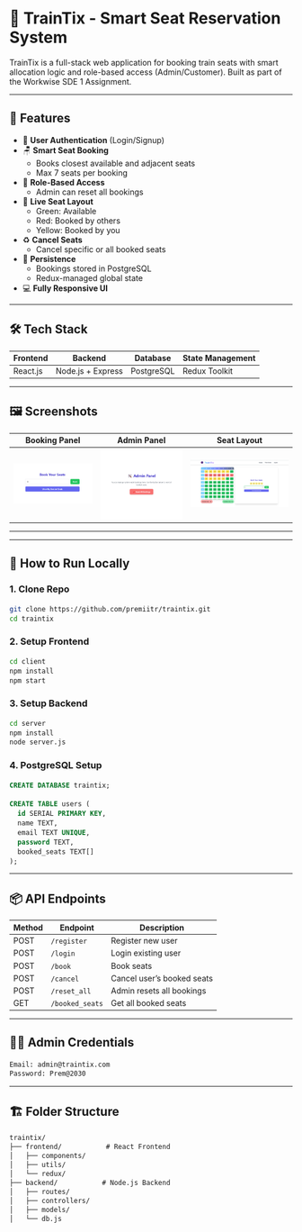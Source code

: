
# 🚆 TrainTix - Smart Seat Reservation System

TrainTix is a full-stack web application for booking train seats with smart allocation logic and role-based access (Admin/Customer). Built as part of the Workwise SDE 1 Assignment.

---

## 🧠 Features

- 🔐 **User Authentication** (Login/Signup)
- 🪑 **Smart Seat Booking**
  - Books closest available and adjacent seats
  - Max 7 seats per booking
- 🎯 **Role-Based Access**
  - Admin can reset all bookings
- 💺 **Live Seat Layout**
  - Green: Available  
  - Red: Booked by others  
  - Yellow: Booked by you
- ♻️ **Cancel Seats**
  - Cancel specific or all booked seats
- 💾 **Persistence**
  - Bookings stored in PostgreSQL
  - Redux-managed global state
- 💻 **Fully Responsive UI**

---

## 🛠 Tech Stack

| Frontend   | Backend        | Database   | State Management |
|------------|----------------|------------|------------------|
| React.js   | Node.js + Express | PostgreSQL | Redux Toolkit  |

---

## 🖼 Screenshots

| Booking Panel | Admin Panel | Seat Layout |
|---------------|-------------|--------------|
| ![booking](./screenshots/booking.png) | ![admin](./screenshots/admin.png) | ![layout](./screenshots/layout.png) |

---

---

## 🧪 How to Run Locally

### 1. Clone Repo
```bash
git clone https://github.com/premiitr/traintix.git
cd traintix
```

### 2. Setup Frontend
```bash
cd client
npm install
npm start
```

### 3. Setup Backend
```bash
cd server
npm install
node server.js
```

### 4. PostgreSQL Setup
```sql
CREATE DATABASE traintix;

CREATE TABLE users (
  id SERIAL PRIMARY KEY,
  name TEXT,
  email TEXT UNIQUE,
  password TEXT,
  booked_seats TEXT[]
);
```

---

## 📦 API Endpoints

| Method | Endpoint         | Description               |
|--------|------------------|---------------------------|
| POST   | `/register`      | Register new user         |
| POST   | `/login`         | Login existing user       |
| POST   | `/book`          | Book seats                |
| POST   | `/cancel`        | Cancel user’s booked seats |
| POST   | `/reset_all`     | Admin resets all bookings |
| GET    | `/booked_seats`  | Get all booked seats      |

---

## 👨‍💻 Admin Credentials

```bash
Email: admin@traintix.com
Password: Prem@2030
```

---

## 🏗 Folder Structure

```
traintix/
├── frontend/           # React Frontend
│   ├── components/
│   ├── utils/
│   └── redux/
├── backend/           # Node.js Backend
│   ├── routes/
│   ├── controllers/
│   ├── models/
│   └── db.js 
```

